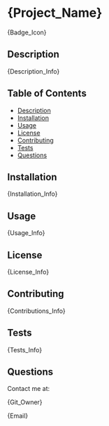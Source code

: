 # {Project_Name}
{Badge_Icon}
## Description
{Description_Info}

## Table of Contents
- [Description](#description)
- [Installation](#installation)
- [Usage](#usage)
- [License](#license)
- [Contributing](#contributing)
- [Tests](#tests)
- [Questions](#questions)

## Installation
{Installation_Info}

## Usage
{Usage_Info}

## License
{License_Info}

## Contributing
{Contributions_Info}

## Tests
{Tests_Info}

## Questions
Contact me at:

{Git_Owner}

{Email}